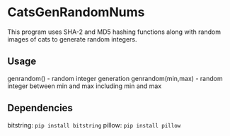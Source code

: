# CatsGenRandomNums
 This program uses SHA-2 and MD5 hashing functions along with random images of cats to generate random integers.
 
## Usage
 genrandom() - random integer generation
 genrandom(min,max) - random integer between min and max including min and max

## Dependencies 
 bitstring: `pip install bitstring`
 pillow: `pip install pillow`
